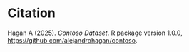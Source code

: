 # Citation

<p>Hagan A (2025).
<em>Contoso Dataset</em>.
R package version 1.0.0, <a href="https://github.com/alejandrohagan/contoso">https://github.com/alejandrohagan/contoso</a>. 
</p>
